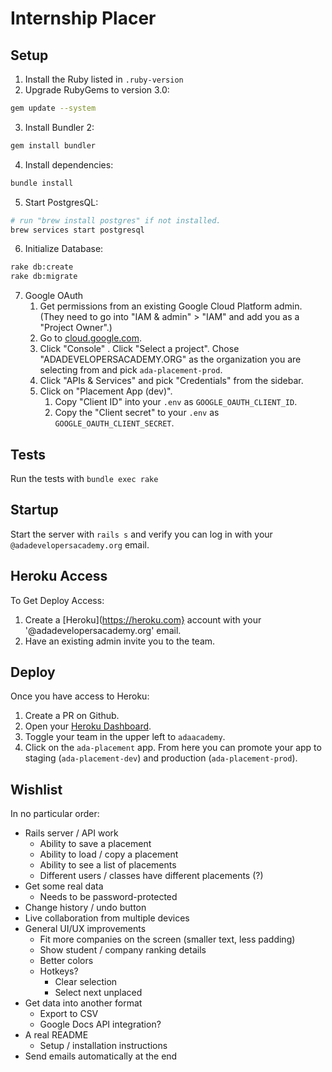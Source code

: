 # Internship Placer

## Setup

1. Install the Ruby listed in `.ruby-version`
2. Upgrade RubyGems to version 3.0:
```sh
gem update --system
```
3. Install Bundler 2:
```sh
gem install bundler
```
4. Install dependencies:
```sh
bundle install
```
5. Start PostgresQL:
```sh
# run "brew install postgres" if not installed.
brew services start postgresql
```
6. Initialize Database:
```sh
rake db:create
rake db:migrate
```
7. Google OAuth
    1. Get permissions from an existing Google Cloud Platform admin.  (They need to go into "IAM & admin" > "IAM" and add you as a "Project Owner".)
    2. Go to [cloud.google.com](https://cloud.google.com).
    3. Click "Console" .  Click "Select a project".  Chose "ADADEVELOPERSACADEMY.ORG" as the organization you are selecting from and pick `ada-placement-prod`.
    4. Click "APIs & Services" and pick "Credentials" from the sidebar.
    5. Click on "Placement App (dev)".
        1. Copy "Client ID" into your `.env` as `GOOGLE_OAUTH_CLIENT_ID`.
        2. Copy the "Client secret" to your `.env` as `GOOGLE_OAUTH_CLIENT_SECRET`.

## Tests

Run the tests with `bundle exec rake`

## Startup

Start the server with `rails s` and verify you can log in with your `@adadevelopersacademy.org` email.

## Heroku Access

To Get Deploy Access:
1. Create a [Heroku](https://heroku.com} account with your '@adadevelopersacademy.org' email.
2. Have an existing admin invite you to the team.

## Deploy

Once you have access to Heroku:
1. Create a PR on Github.
2. Open your [Heroku Dashboard](https://dashboard.heroku.com).
3. Toggle your team in the upper left to `adaacademy`.
4. Click on the `ada-placement` app.  From here you can promote your app to staging (`ada-placement-dev`) and production (`ada-placement-prod`).

## Wishlist
In no particular order:

- Rails server / API work
  - Ability to save a placement
  - Ability to load / copy a placement
  - Ability to see a list of placements
  - Different users / classes have different placements (?)
- Get some real data
  - Needs to be password-protected
- Change history / undo button
- Live collaboration from multiple devices
- General UI/UX improvements
  - Fit more companies on the screen (smaller text, less padding)
  - Show student / company ranking details
  - Better colors
  - Hotkeys?
    - Clear selection
    - Select next unplaced
- Get data into another format
  - Export to CSV
  - Google Docs API integration?
- A real README
  - Setup / installation instructions
- Send emails automatically at the end
